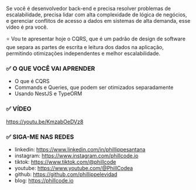 Se você é desenvolvedor back-end e precisa resolver problemas de escalabilidade, precisa lidar com alta complexidade de lógica de negócios, e gerenciar conflitos de acesso a dados em sistemas de alta demanda, esse vídeo é pra você.

⭐ Vou te apresentar hoje o CQRS, que é um padrão de design de software que separa as partes de escrita e leitura dos dados na aplicação, permitindo otimizações independentes e melhor escalabilidade.

### ✅ O QUE VOCÊ VAI APRENDER

- O que é CQRS
- Commands e Queries, que podem ser otimizados separadamente
- Usando NestJS e TypeORM

### ✅ VÍDEO

https://youtu.be/KmzabOeDVz8

### ✅ SIGA-ME NAS REDES

- linkedin: https://www.linkedin.com/in/phillippesantana
- instagram: https://www.instagram.com/phillcode.io
- tiktok: https://www.tiktok.com/@phillcode
- youtube: https://www.youtube.com/@PhillCodea
- github: https://github.com/phillippelevidad
- blog: https://phillcode.io

